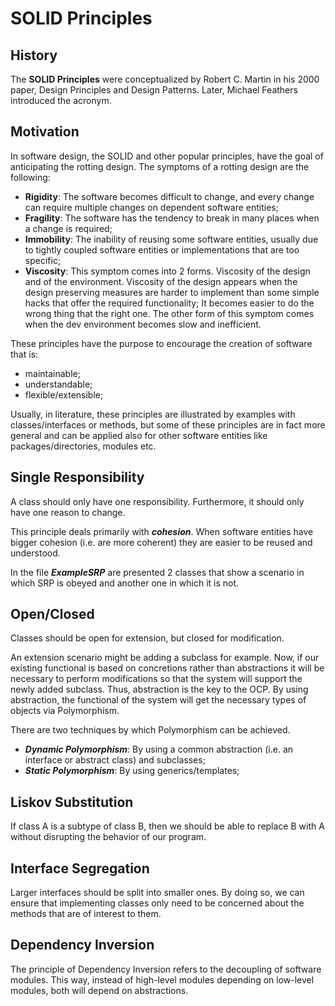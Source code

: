 # SOLID Principles

## History

The **SOLID Principles** were conceptualized by Robert C. Martin in his 2000 paper, Design Principles and Design Patterns.
Later, Michael Feathers introduced the acronym.

## Motivation

In software design, the SOLID and other popular principles, have the goal of anticipating the rotting design.
The symptoms of a rotting design are the following: 
* __Rigidity__: 
    The software becomes difficult to change, and every change can require multiple changes on dependent software entities;
* __Fragility__:
    The software has the tendency to break in many places when a change is required;
* __Immobility__:
    The inability of reusing some software entities, usually due to tightly coupled software entities or implementations that are too specific;
* __Viscosity__: 
    This symptom comes into 2 forms. Viscosity of the design and of the environment.
    Viscosity of the design appears when the design preserving measures are harder to implement than some simple hacks that offer the required functionality;
    It becomes easier to do the wrong thing that the right one.
    The other form of this symptom comes when the dev environment becomes slow and inefficient. 

These principles have the purpose to encourage the creation of software that is:
* maintainable;
* understandable;
* flexible/extensible;

Usually, in literature, these principles are illustrated by examples with classes/interfaces or methods, but some of these principles are in fact more general
and can be applied also for other software entities like packages/directories, modules etc. 

## Single Responsibility

A class should only have one responsibility. 
Furthermore, it should only have one reason to change.

This principle deals primarily with __*cohesion*__. 
When software entities have bigger cohesion (i.e. are more coherent) they are easier to be reused and understood.

In the file __*ExampleSRP*__ are presented 2 classes that show a scenario in which SRP is obeyed and another one in which it is not.

## Open/Closed

Classes should be open for extension, but closed for modification.

An extension scenario might be adding a subclass for example. 
Now, if our existing functional is based on concretions rather than abstractions it will be necessary to perform modifications so that the system will support the newly added subclass. 
Thus, abstraction is the key to the OCP. By using abstraction, the functional of the system will get the necessary types of objects via Polymorphism.

There are two techniques by which Polymorphism can be achieved. 
* __*Dynamic Polymorphism*__: By using a common abstraction (i.e. an interface or abstract class) and subclasses;
* __*Static Polymorphism*__: By using generics/templates;

## Liskov Substitution

If class A is a subtype of class B, then we should be able to replace B with A without disrupting the behavior of our program.

## Interface Segregation

Larger interfaces should be split into smaller ones. 
By doing so, we can ensure that implementing classes only need to be concerned about the methods that are of interest to them.

## Dependency Inversion

The principle of Dependency Inversion refers to the decoupling of software modules.
This way, instead of high-level modules depending on low-level modules, both will depend on abstractions.